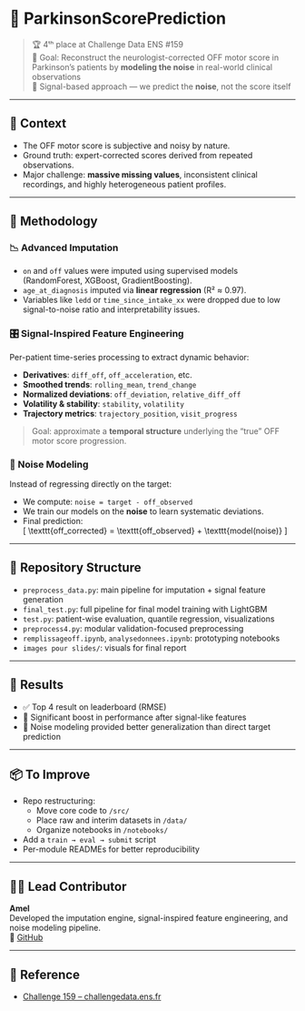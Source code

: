 # 🧠 ParkinsonScorePrediction

> 🏆 4ᵗʰ place at Challenge Data ENS #159  
> 🎯 Goal: Reconstruct the neurologist-corrected OFF motor score in Parkinson’s patients by **modeling the noise** in real-world clinical observations  
> 🧪 Signal-based approach — we predict the **noise**, not the score itself

---

## 🧩 Context

- The OFF motor score is subjective and noisy by nature.
- Ground truth: expert-corrected scores derived from repeated observations.
- Major challenge: **massive missing values**, inconsistent clinical recordings, and highly heterogeneous patient profiles.

---

## 🔬 Methodology

### 📉 Advanced Imputation

- `on` and `off` values were imputed using supervised models (RandomForest, XGBoost, GradientBoosting).
- `age_at_diagnosis` imputed via **linear regression** (R² ≈ 0.97).
- Variables like `ledd` or `time_since_intake_xx` were dropped due to low signal-to-noise ratio and interpretability issues.

### 🎛️ Signal-Inspired Feature Engineering

Per-patient time-series processing to extract dynamic behavior:

- **Derivatives**: `diff_off`, `off_acceleration`, etc.
- **Smoothed trends**: `rolling_mean`, `trend_change`
- **Normalized deviations**: `off_deviation`, `relative_diff_off`
- **Volatility & stability**: `stability`, `volatility`
- **Trajectory metrics**: `trajectory_position`, `visit_progress`

> Goal: approximate a **temporal structure** underlying the “true” OFF motor score progression.

### 🔧 Noise Modeling

Instead of regressing directly on the target:
- We compute: `noise = target - off_observed`
- We train our models on the **noise** to learn systematic deviations.
- Final prediction:  
  \[
  \texttt{off_corrected} = \texttt{off_observed} + \texttt{model(noise)}
  \]

---

## 📁 Repository Structure

- `preprocess_data.py`: main pipeline for imputation + signal feature generation
- `final_test.py`: full pipeline for final model training with LightGBM
- `test.py`: patient-wise evaluation, quantile regression, visualizations
- `preprocess4.py`: modular validation-focused preprocessing
- `remplissageoff.ipynb`, `analysedonnees.ipynb`: prototyping notebooks
- `images pour slides/`: visuals for final report

---

## 🎯 Results

- ✅ Top 4 result on leaderboard (RMSE)
- 🚀 Significant boost in performance after signal-like features
- 🧠 Noise modeling provided better generalization than direct target prediction

---

## 📦 To Improve

- Repo restructuring:
  - Move core code to `/src/`
  - Place raw and interim datasets in `/data/`
  - Organize notebooks in `/notebooks/`
- Add a `train → eval → submit` script
- Per-module READMEs for better reproducibility

---

## 👩‍💻 Lead Contributor

**Amel**  
Developed the imputation engine, signal-inspired feature engineering, and noise modeling pipeline.  
🔗 [GitHub](https://github.com/encoreunpseudo)

---

## 📎 Reference

- [Challenge 159 – challengedata.ens.fr](https://challengedata.ens.fr/challenges/159)

